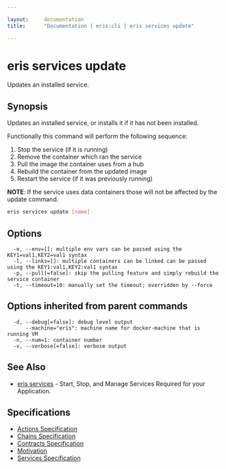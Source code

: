 ```yaml
---

layout:     documentation
title:      "Documentation | eris:cli | eris services update"

---
```


# eris services update

Updates an installed service.

## Synopsis

Updates an installed service, or installs it if it has not been installed.

Functionally this command will perform the following sequence:

1. Stop the service (if it is running)
2. Remove the container which ran the service
3. Pull the image the container uses from a hub
4. Rebuild the container from the updated image
5. Restart the service (if it was previously running)

**NOTE**: If the service uses data containers those will not be affected
by the update command.

```bash
eris services update [name]
```

## Options

```
  -e, --env=[]: multiple env vars can be passed using the KEY1=val1,KEY2=val1 syntax
  -l, --links=[]: multiple containers can be linked can be passed using the KEY1:val1,KEY2:val1 syntax
  -p, --pull[=false]: skip the pulling feature and simply rebuild the service container
  -t, --timeout=10: manually set the timeout; overridden by --force
```

## Options inherited from parent commands

```
  -d, --debug[=false]: debug level output
      --machine="eris": machine name for docker-machine that is running VM
  -n, --num=1: container number
  -v, --verbose[=false]: verbose output
```

## See Also

* [eris services](https://docs.erisindustries.com/documentation/eris-cli/0.10.3/eris_services/)	 - Start, Stop, and Manage Services Required for your Application.

## Specifications

* [Actions Specification](https://docs.erisindustries.com/documentation/eris-cli/0.10.3/actions_specification/)
* [Chains Specification](https://docs.erisindustries.com/documentation/eris-cli/0.10.3/chains_specification/)
* [Contracts Specification](https://docs.erisindustries.com/documentation/eris-cli/0.10.3/contracts_specification/)
* [Motivation](https://docs.erisindustries.com/documentation/eris-cli/0.10.3/motivation/)
* [Services Specification](https://docs.erisindustries.com/documentation/eris-cli/0.10.3/services_specification/)

